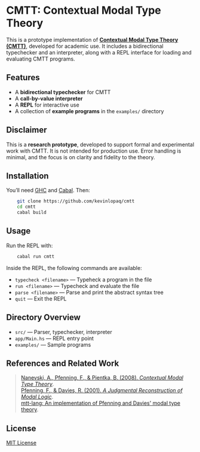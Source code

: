 # CMTT: Contextual Modal Type Theory

This is a prototype implementation of [**Contextual Modal Type Theory (CMTT)**](https://software.imdea.org/~aleks/papers/cmtt/cmtt.pdf), developed for academic use. It includes a bidirectional typechecker and an interpreter, along with a REPL interface for loading and evaluating CMTT programs.

## Features

- A **bidirectional typechecker** for CMTT  
- A **call-by-value interpreter**  
- A **REPL** for interactive use  
- A collection of **example programs** in the `examples/` directory  

## Disclaimer

This is a **research prototype**, developed to support formal and experimental work with CMTT. It is not intended for production use. Error handling is minimal, and the focus is on clarity and fidelity to the theory.

## Installation

You’ll need [GHC](https://www.haskell.org/ghc/) and [Cabal](https://www.haskell.org/cabal/). Then:

```bash
    git clone https://github.com/kevinlopaq/cmtt
    cd cmtt
    cabal build
```

## Usage

Run the REPL with:

```bash
    cabal run cmtt
```

Inside the REPL, the following commands are available:

- `typecheck <filename>` — Typeheck a program in the file  
- `run <filename>` — Typecheck and evaluate the file  
- `parse <filename>` — Parse and print the abstract syntax tree  
- `quit` — Exit the REPL  

## Directory Overview

- `src/` — Parser, typechecker, interpreter  
- `app/Main.hs` — REPL entry point  
- `examples/` — Sample programs  

## References and Related Work

> [Nanevski, A., Pfenning, F., & Pientka, B. (2008). *Contextual Modal Type Theory*](https://software.imdea.org/~aleks/papers/cmtt/cmtt.pdf).  
> [Pfenning, F., & Davies, R. (2001). *A Judgmental Reconstruction of Modal Logic*](https://www.cs.cmu.edu/~fp/papers/mscs00.pdf).  
> [mtt-lang: An implementation of Pfenning and Davies' modal type theory](https://github.com/mtt-lang).

## License

[MIT License](LICENSE)
